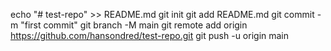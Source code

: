 echo "# test-repo" >> README.md
git init
git add README.md
git commit -m "first commit"
git branch -M main
git remote add origin https://github.com/hansondred/test-repo.git
git push -u origin main
